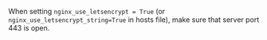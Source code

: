 When setting `nginx_use_letsencrypt = True` (or `nginx_use_letsencrypt_string=True` in hosts file),
make sure that server port 443 is open.
